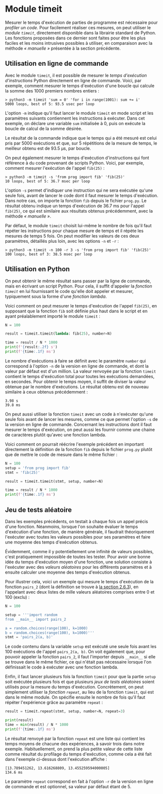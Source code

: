 # Module timeit

Mesurer le temps d'exécution de parties de programme est nécessaire pour *profiler un code*. Pour facilement réaliser ces mesures, on peut utiliser le *module `timeit`*, directement disponible dans la librairie standard de Python. Les fonctions proposées dans ce dernier sont faites pour être les plus faciles et les moins intrusives possibles à utiliser, en comparaison avec la méthode <i>&laquo;&nbsp;manuelle&nbsp;&raquo;</i> présentée à la section précédente.

## Utilisation en ligne de commande

Avec le module `timeit`, il est possible de mesurer le *temps d'exécution d'instructions* Python directement en ligne de commande. Voici, par exemple, comment mesurer le temps d'exécution d'une boucle qui calcule la somme des 1000 premiers nombres entiers :

```
> python3 -m timeit 'sum = 0' 'for i in range(1001): sum += i'
5000 loops, best of 5: 93.5 usec per loop
```

L'option `-m` indique qu'il faut lancer le module `timeit` en mode script et les paramètres suivants contiennent les instructions à exécuter. Dans cet exemple, on déclare une variable `sum` initialisée à 0, puis on exécute la boucle de calcul de la somme désirée.

Le résultat de la commande indique que le temps qui a été mesuré est celui pris par 5000 exécutions et que, sur 5 répétitions de la mesure de temps, le meilleur obtenu est de 93.5&nbsp;µs, par boucle.

On peut également mesurer le temps d'exécution d'instructions qui font référence à du code provenant de scripts Python. Voici, par exemple, comment mesurer l'exécution de l'appel `fib(25)` :

```
> python3 -m timeit -s 'from prog import fib' 'fib(25)'
10 loops, best of 5: 36.7 msec per loop
```

L'option `-s` permet d'indiquer une instruction qui ne sera exécutée qu'une seule fois, avant de lancer le code dont il faut mesurer le temps d'exécution. Dans notre cas, on importe la fonction `fib` depuis le fichier `prog.py`. Le résultat obtenu indique un temps d'exécution de 36.7&nbsp;ms pour l'appel `fib(25)`, ce qui est similaire aux résultats obtenus précédemment, avec la méthode <i>&laquo;&nbsp;manuelle&nbsp;&raquo;</i>.

Par défaut, le module `timeit` choisit lui-même le nombre de fois qu'il faut répéter les instructions pour chaque mesure de temps et il répète les mesures de temps 5 fois. On peut modifier les valeurs de ces deux paramètres, détaillés plus loin, avec les options `-n` et `-r` :

```
> python3 -m timeit -n 100 -r 3 -s 'from prog import fib' 'fib(25)'
100 loops, best of 3: 38.5 msec per loop
```

## Utilisation en Python

On peut obtenir le même résultat sans passer par la ligne de commande, mais en écrivant un script Python. Pour cela, il suffit d'appeler la *fonction `timeit`* en lui fournissant le code qu'elle doit appeler et mesurer, typiquement sous la forme d'une *fonction lambda*.

Voici comment on peut mesurer le temps d'exécution de l'appel `fib(25)`, en supposant que la fonction `fib` soit définie plus haut dans le script et en ayant préalablement importé le module `timeit` :

``` python
N = 100

result = timeit.timeit(lambda: fib(25), number=N)

time = result / N * 1000
print(f'{result:.2f} s')
print(f'{time:.1f} ms')
```

Le nombre d'exécutions à faire se définit avec le paramètre `number` qui correspond à l'option `-n` de la version en ligne de commande, et dont la valeur par défaut est d'un million. La valeur renvoyée par la fonction `timeit` contient le temps d'exécution total pour toutes les exécutions demandées, en secondes. Pour obtenir le temps moyen, il suffit de diviser la valeur obtenue par le nombre d'exécutions. Le résultat obtenu est de nouveau similaire à ceux obtenus précédemment :

```
3.98 s
39.8 ms
```

On peut aussi utiliser la fonction `timeit` avec un code à n'exécuter qu'une seule fois avant de lancer les mesures, comme ce que permet l'option `-s` de la version en ligne de commande. Concernant les instructions dont il faut mesurer le temps d'exécution, on peut aussi les fournir comme une chaine de caractères plutôt qu'avec une fonction lambda.

Voici comment on pourrait réécrire l'exemple précédent en important directement la définition de la fonction `fib` depuis le fichier `prog.py` plutôt que de mettre le code de mesure dans le même fichier :

``` python
N = 100
setup = 'from prog import fib'
stmt = 'fib(25)'

result = timeit.timeit(stmt, setup, number=N)

time = result / N * 1000
print(f'{time:.1f} ms')
```

## Jeu de tests aléatoire

Dans les exemples précédents, on testait à chaque fois un appel précis d'une fonction. Néanmoins, lorsque l'on souhaite évaluer le temps d'exécution d'une fonction, de manière générale, il faudrait théoriquement l'exécuter avec toutes les valeurs possibles pour ses paramètres et faire une moyenne des temps d'exécution obtenus.

Évidemment, comme il y potentiellement une infinité de valeurs possibles, c'est pratiquement impossible de toutes les tester. Pour avoir une bonne idée du temps d'exécution moyen d'une fonction, une solution consiste à l'exécuter avec des *valeurs aléatoires* pour les différents paramètres et à ensuite calculer une moyenne des temps d'exécution obtenus.

Pour illustrer cela, voici un exemple qui mesure le temps d'exécution de la fonction `pairs_2` (dont la définition se trouve à [la section&nbsp;2.6.3](../../technique-d-optimisation/flux-d-execution/#iterateur)), en l'appelant avec deux listes de mille valeurs aléatoires comprises entre 0 et 100 (exclu) :

``` python
N = 100

setup = '''import random
from __main__ import pairs_2

a = random.choices(range(100), k=1000)
b = random.choices(range(100), k=1000)'''
stmt = 'pairs_2(a, b)'
```

Le code contenu dans la variable `setup` est exécuté une seule fois avant les 100 exécutions de l'appel `pairs_2(a, b)`. On voit également que, pour pouvoir appeler la fonction `pairs_2`, il faut l'importer depuis `__main__` si elle se trouve dans le même fichier, ce qui n'était pas nécessaire lorsque l'on définissait le code à exécuter avec une fonction lambda.

Enfin, il faut lancer plusieurs fois la fonction `timeit` pour que la partie `setup` soit exécutée plusieurs fois et que plusieurs *jeux de tests aléatoires* soient utilisés pour la mesure du temps d'exécution. Concrètement, on peut simplement utiliser la *fonction `repeat`*, au lieu de la fonction `timeit`, qui est dans le même module. On spécifie ensuite le nombre de fois qu'il faut répéter l'expérience grâce au paramètre `repeat` :

``` python
result = timeit.repeat(stmt, setup, number=N, repeat=3)

print(result)
time = min(result) / N * 1000
print(f'{time:.1f} ms')
```

Le résultat renvoyé par la fonction `repeat` est une liste qui contient les temps moyens de chacune des expériences, à savoir trois dans notre exemple. Habituellement, on prend la plus petite valeur de cette liste comme résultat du profilage du temps d'exécution, comme cela a été fait dans l'exemple ci-dessus dont l'exécution affiche :

```
[13.789451262, 13.616268809, 13.455259594000005]
134.6 ms
```

Le paramètre `repeat` correspond en fait à l'option `-r` de la version en ligne de commande et est optionnel, sa valeur par défaut étant de 5.
